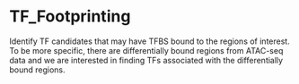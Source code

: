 # TF_Footprinting
Identify TF candidates that may have TFBS bound to the regions of interest. To be more specific, there are differentially bound regions from ATAC-seq data and we are interested in finding TFs associated with the differentially bound regions.
